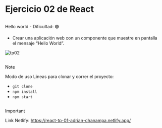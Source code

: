 # Ejercicio 02 de React

##
Hello world - Dificultad:  🟢
- Crear una aplicación web con un componente que muestre en pantalla el mensaje “Hello World”.

![tp02](https://github.com/AdrianKarma/react-Ejercicio-02/assets/20958616/6b42fc01-862a-43dd-8a49-6b2e54a2bf76)
##


>[!NOTE]
Modo de uso
Lineas para clonar y correr el proyecto:

- `git clone`
- `npm install`
- `npm start`

##
 >[!IMPORTANT]
Link Netlify:
https://react-tp-01-adrian-chanampa.netlify.app/

